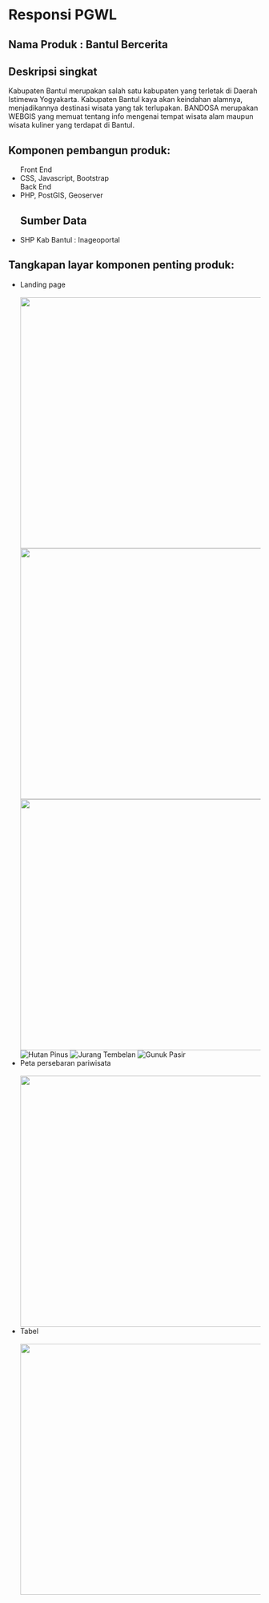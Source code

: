 # Responsi PGWL
<h2>Nama Produk : Bantul Bercerita</h2>
<h2>Deskripsi singkat</h2>
Kabupaten Bantul merupakan salah satu kabupaten yang terletak di Daerah Istimewa Yogyakarta. Kabupaten Bantul kaya akan
keindahan alamnya, menjadikannya destinasi wisata yang tak
terlupakan. BANDOSA merupakan WEBGIS yang memuat tentang info mengenai tempat wisata alam maupun wisata kuliner yang terdapat di Bantul.

<h2>Komponen pembangun produk: </h2>
<ul>
Front End
<li>CSS, Javascript, Bootstrap</li>
Back End
<li>PHP, PostGIS, Geoserver</li>
<h2>Sumber Data</h2>
<li>SHP Kab Bantul : Inageoportal</li>
</ul>

<h2>Tangkapan layar komponen penting produk:</h2>
<ul>
  <li>Landing page</li><br><img src = "image/landing.jpg" width = "500"><br>
  <img src = "image/landing.png" width = "500"><br>
  <img src = "image/landing2.png" width = "500"><br>
  <img src="image/hutanpinus.jpg" alt="Hutan Pinus">
            <img src="image/jurangtembelan.jpg" alt="Jurang Tembelan">
            <img src="image/gumukpasir.jpg" alt="Gunuk Pasir">
   <li>Peta persebaran pariwisata</li><br><img src = "/peta.png" width = "500"><br>
   <li>Tabel</li><br><img src = "image/table.png" width = "500"><br>

</ul>
